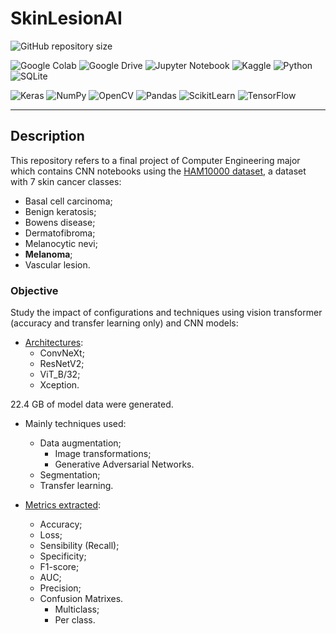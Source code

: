 # SkinLesionAI
![GitHub repository size](https://img.shields.io/github/repo-size/h-ssiqueira/SkinLesionAI?label=Repository%20Size&style=for-the-badge)

![Google Colab](https://img.shields.io/badge/google%20colab-F9AB00?style=for-the-badge&logo=googlecolab&logoColor=white)
![Google Drive](https://img.shields.io/badge/google%20drive-4285F4?style=for-the-badge&logo=googledrive&logoColor=white)
![Jupyter Notebook](https://img.shields.io/badge/jupyter-F37626?style=for-the-badge&logo=jupyter&logoColor=white)
![Kaggle](https://img.shields.io/badge/kaggle-20BEFF?style=for-the-badge&logo=kaggle&logoColor=white)
![Python](https://img.shields.io/badge/python-3776AB?style=for-the-badge&logo=python&logoColor=white)
![SQLite](https://img.shields.io/badge/sqlite-003B57?style=for-the-badge&logo=sqlite&logoColor=white)

![Keras](https://img.shields.io/badge/keras-D00000?style=for-the-badge&logo=keras&logoColor=white)
![NumPy](https://img.shields.io/badge/numpy-013243?style=for-the-badge&logo=numpy&logoColor=white)
![OpenCV](https://img.shields.io/badge/opencv-5C3EE8?style=for-the-badge&logo=opencv&logoColor=white)
![Pandas](https://img.shields.io/badge/pandas-150458?style=for-the-badge&logo=pandas&logoColor=white)
![ScikitLearn](https://img.shields.io/badge/scikit%20learn-F7931E?style=for-the-badge&logo=scikitlearn&logoColor=white)
![TensorFlow](https://img.shields.io/badge/tensorflow-FF6F00?style=for-the-badge&logo=tensorflow&logoColor=white)

___
## Description
This repository refers to a final project of Computer Engineering major which contains CNN notebooks using the [HAM10000 dataset](https://www.kaggle.com/datasets/kmader/skin-cancer-mnist-ham10000), a dataset with 7 skin cancer classes:
* Basal cell carcinoma;
* Benign keratosis;
* Bowens disease;
* Dermatofibroma;
* Melanocytic nevi;
* **Melanoma**;
* Vascular lesion.

### Objective
Study the impact of configurations and techniques using vision transformer (accuracy and transfer learning only) and CNN models:
* [Architectures](Notebooks/):
    * ConvNeXt;
    * ResNetV2;
    * ViT_B/32;
    * Xception.

22.4 GB of model data were generated.

* Mainly techniques used:

    * Data augmentation;
        * Image transformations;
        * Generative Adversarial Networks.
    * Segmentation;
    * Transfer learning.

* [Metrics extracted](analysis/):
    * Accuracy;
    * Loss;
    * Sensibility (Recall);
    * Specificity;
    * F1-score;
    * AUC;
    * Precision;
    * Confusion Matrixes.
        * Multiclass;
        * Per class.
